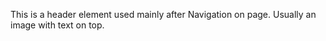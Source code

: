   This is a header element used mainly after Navigation on page. Usually an image with text on top.
